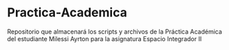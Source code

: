 # Practica-Academica
Repositorio que almacenará los scripts y archivos de la Práctica Académica del estudiante Milessi Ayrton para la asignatura Espacio Integrador II
